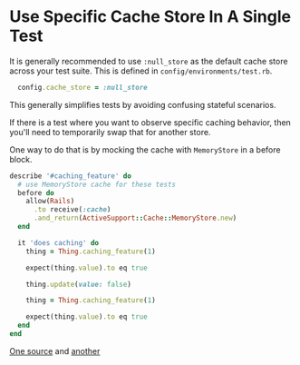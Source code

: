# Use Specific Cache Store In A Single Test

It is generally recommended to use `:null_store` as the default cache store
across your test suite. This is defined in `config/environments/test.rb`.

```ruby
  config.cache_store = :null_store
```

This generally simplifies tests by avoiding confusing stateful scenarios.

If there is a test where you want to observe specific caching behavior, then
you'll need to temporarily swap that for another store.

One way to do that is by mocking the cache with `MemoryStore` in a before
block.

```ruby
describe '#caching_feature' do
  # use MemoryStore cache for these tests
  before do
    allow(Rails)
      .to receive(:cache)
      .and_return(ActiveSupport::Cache::MemoryStore.new)
  end

  it 'does caching' do
    thing = Thing.caching_feature(1)

    expect(thing.value).to eq true

    thing.update(value: false)

    thing = Thing.caching_feature(1)

    expect(thing.value).to eq true
  end
end
```

[One source](https://stackoverflow.com/a/31932795/535590) and [another](https://makandracards.com/makandra/46189-how-to-rails-cache-for-individual-rspec-tests)
